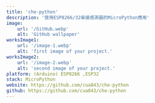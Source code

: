 ```yaml
---
title: 'che-python'
description: '使用ESP8266/32串接感測器的MicroPython應用'
image:
    url: '/GitHub.webp'
    alt: 'GitHub wallpaper'
worksImage1:
    url: '/image-1.webp'
    alt: 'first image of your project.'
worksImage2:
    url: '/image-2.webp'
    alt: 'second image of your project.'
platform: (Arduino) ESP8266 ,ESP32
stack: MicroPython
website: https://github.com/cua843/che-python
github: https://github.com/cua843/che-python
---
```

